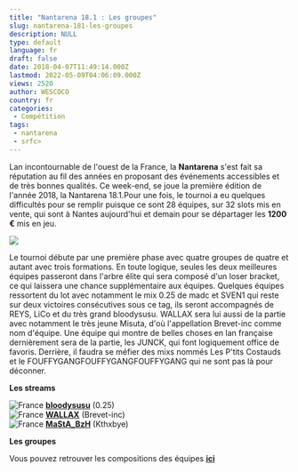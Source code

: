 ```yaml
---
title: "Nantarena 18.1 : Les groupes"
slug: nantarena-181-les-groupes
description: NULL
type: default
language: fr
draft: false
date: 2018-04-07T11:49:14.000Z
lastmod: 2022-05-09T04:06:09.000Z
views: 2520
author: WESCOCO
country: fr
categories:
 - Compétition
tags:
 - nantarena
 - srfc>
---
```

Lan incontournable de l'ouest de la France, la **Nantarena** s'est fait sa réputation au fil des années en proposant des événements accessibles et de très bonnes qualités. Ce week-end, se joue la première édition de l'année 2018, la Nantarena 18.1.Pour une fois, le tournoi a eu quelques difficultés pour se remplir puisque ce sont 28 équipes, sur 32 slots mis en vente, qui sont à Nantes aujourd'hui et demain pour se départager les **1200 €** mis en jeu.

![](https://flickshot-ue.s3.eu-west-2.amazonaws.com/flickshot/article/5ac8a7105cb41/images/9QD0jGkem2tlqHrvL2usFGLblyfHVp2ocEVhHGPx.jpeg)

Le tournoi débute par une première phase avec quatre groupes de quatre et autant avec trois formations. En toute logique, seules les deux meilleures équipes passeront dans l'arbre élite qui sera composé d'un loser bracket, ce qui laissera une chance supplémentaire aux équipes. Quelques équipes ressortent du lot avec notamment le mix 0.25 de madc et SVEN1 qui reste sur deux victoires consécutives sous ce tag, ils seront accompagnés de REYS, LiCo et du très grand bloodysusu. WALLAX sera lui aussi de la partie avec notamment le très jeune Misuta, d'où l'appellation Brevet-inc comme nom d'équipe. Une équipe qui montre de belles choses en lan française dernièrement sera de la partie, les JUNCK, qui font logiquement office de favoris. Derrière, il faudra se méfier des mixs nommés Les P'tits Costauds et le FOUFFYGANGFOUFFYGANGFOUFFYGANG qui ne sont pas là pour déconner.

**Les streams**

![France](/images/countries/fr.svg)⁠ [**bloodysusu**](https://www.twitch.tv/bloodysusu%5F) (0.25)  
![France](/images/countries/fr.svg)⁠ [**WALLAX**](https://www.twitch.tv/wallax) (Brevet-inc)  
![France](/images/countries/fr.svg)⁠ [**MaStA\_BzH**](https://www.twitch.tv/masta%5Fbzh) (Kthxbye)

**Les groupes** 

Vous pouvez retrouver les compositions des équipes [**ici**](http://www.nantarena.net/event/nantarena-18-1)
